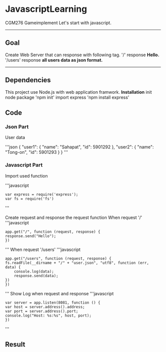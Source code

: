 # JavascriptLearning
CGM276 Gameimplement Let's start with javascript.

<hr>

## Goal
Create Web Server that can response with following tag.
'/' response <b>Hello.</b>
'/users' response <b> all users data as json format.</b>

<hr>

## Dependencies
This project use Node.js with web application framwork.
<b> Installation</b>
init node package
'npm init'
import express
'npm install express'

## Code

### Json Part
User data

'''json
{
    "user1": {
        "name": "Sahapat",
        "id": 5901292
    },
    "user2": {
        "name": "Tong-on",
        "id": 5901293
    }
}
'''

### Javascript Part

Import used function

'''javascript

    var express = require('express');
    var fs = require('fs')

'''

Create request and response the request function
When request '/'
'''javascript

    app.get("/", function (request, response) {
    response.send("Hello");
    })
    
'''
When request '/users'
'''javascript

    app.get("/users", function (request, response) {
    fs.readFile(__dirname + "/" + "user.json", "utf8", function (err, data) {
        console.log(data);
        response.send(data);
    })
    })

'''
Show Log when request and response
'''javascript

    var server = app.listen(8081, function () {
    var host = server.address().address;
    var port = server.address().port;
    console.log("Host: %s:%s", host, port);
    })

'''

## Result